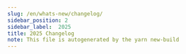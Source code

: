```yaml
---
slug: /en/whats-new/changelog/
sidebar_position: 2
sidebar_label:  2025
title: 2025 Changelog
note: This file is autogenerated by the yarn new-build
---
```


